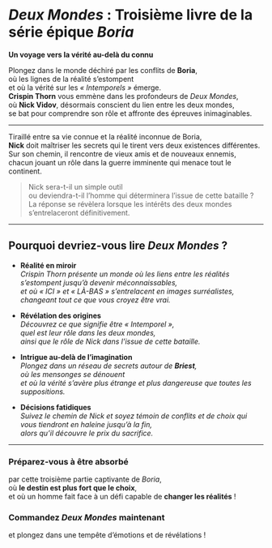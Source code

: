 # *Deux Mondes* : Troisième livre de la série épique *Boria*  
**Un voyage vers la vérité au-delà du connu**

Plongez dans le monde déchiré par les conflits de **Boria**,  
où les lignes de la réalité s’estompent  
et où la vérité sur les *« Intemporels »* émerge.  
**Crispin Thorn** vous emmène dans les profondeurs de *Deux Mondes*,  
où **Nick Vidov**, désormais conscient du lien entre les deux mondes,  
se bat pour comprendre son rôle et affronte des épreuves inimaginables.

---

Tiraillé entre sa vie connue et la réalité inconnue de Boria,  
**Nick** doit maîtriser les secrets qui le tirent vers deux existences différentes.  
Sur son chemin, il rencontre de vieux amis et de nouveaux ennemis,  
chacun jouant un rôle dans la guerre imminente qui menace tout le continent.

> Nick sera-t-il un simple outil  
> ou deviendra-t-il l’homme qui déterminera l’issue de cette bataille ?  
> La réponse se révèlera lorsque les intérêts des deux mondes s’entrelaceront définitivement.

---

## Pourquoi devriez-vous lire *Deux Mondes* ?

- **Réalité en miroir**  
  *Crispin Thorn présente un monde où les liens entre les réalités s’estompent jusqu’à devenir méconnaissables,  
  et où « ICI » et « LÀ-BAS » s’entrelacent en images surréalistes, changeant tout ce que vous croyez être vrai.*

- **Révélation des origines**  
  *Découvrez ce que signifie être « Intemporel »,  
  quel est leur rôle dans les deux mondes,  
  ainsi que le rôle de Nick dans l’issue de cette bataille.*

- **Intrigue au-delà de l’imagination**  
  *Plongez dans un réseau de secrets autour de **Briest**,  
  où les mensonges se dénouent  
  et où la vérité s’avère plus étrange et plus dangereuse que toutes les suppositions.*

- **Décisions fatidiques**  
  *Suivez le chemin de Nick et soyez témoin de conflits et de choix qui vous tiendront en haleine jusqu’à la fin,  
  alors qu’il découvre le prix du sacrifice.*

---

### Préparez-vous à être absorbé  
par cette troisième partie captivante de *Boria*,  
où **le destin est plus fort que le choix**,  
et où un homme fait face à un défi capable de **changer les réalités** !

### Commandez *Deux Mondes* maintenant  
et plongez dans une tempête d’émotions et de révélations !
